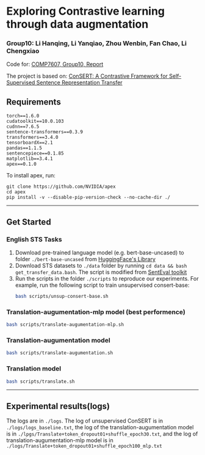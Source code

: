 # Exploring Contrastive learning through data augmentation

### Group10: Li Hanqing, Li Yanqiao, Zhou Wenbin, Fan Chao, Li Chengxiao

Code for: [COMP7607, Group10, Report](https://drive.google.com/file/d/1CYe8Mg-M_i3c76Pu3Yqog4nEH8DQhke9/view?usp=share_link)

The project is based on: [ConSERT: A Contrastive Framework for Self-Supervised Sentence Representation Transfer](https://aclanthology.org/2021.acl-long.393/)



## Requirements

```
torch==1.6.0
cudatoolkit==10.0.103
cudnn==7.6.5
sentence-transformers==0.3.9
transformers==3.4.0
tensorboardX==2.1
pandas==1.1.5
sentencepiece==0.1.85
matplotlib==3.4.1
apex==0.1.0
```

To install apex, run:
```
git clone https://github.com/NVIDIA/apex
cd apex
pip install -v --disable-pip-version-check --no-cache-dir ./
```
-------

## Get Started

### English STS Tasks

1. Download pre-trained language model (e.g. bert-base-uncased) to folder `./bert-base-uncased` from [HuggingFace's Library](https://huggingface.co/bert-base-uncased)
2. Download STS datasets to `./data` folder by running `cd data && bash get_transfer_data.bash`. The script is modified from [SentEval toolkit](https://github.com/facebookresearch/SentEval/blob/master/data/downstream/get_transfer_data.bash)
3. Run the scripts in the folder `./scripts` to reproduce our experiments. For example, run the following script to train unsupervised consert-base:
    ```bash
    bash scripts/unsup-consert-base.sh
    ```


### Translation-augumentation-mlp model (best performence)

```bash
bash scripts/translate-augumentation-mlp.sh
```
### Translation-augumentation model
```bash
bash scripts/translate-augumentation.sh
```
### Translation model
```bash
bash scripts/translate.sh
```
-------
## Experimental results(logs)

The logs are in `./logs`. The log of unsupervised ConSERT is in `./logs/logs_baseline.txt`, the log of the translation-augumentation model is in `./lpgs/Translate+token_dropout01+shuffle_epoch30.txt`, and the log of translation-augumentation-mlp model is in `./logs/Translate+token_dropout01+shuffle_epoch100_mlp.txt`



